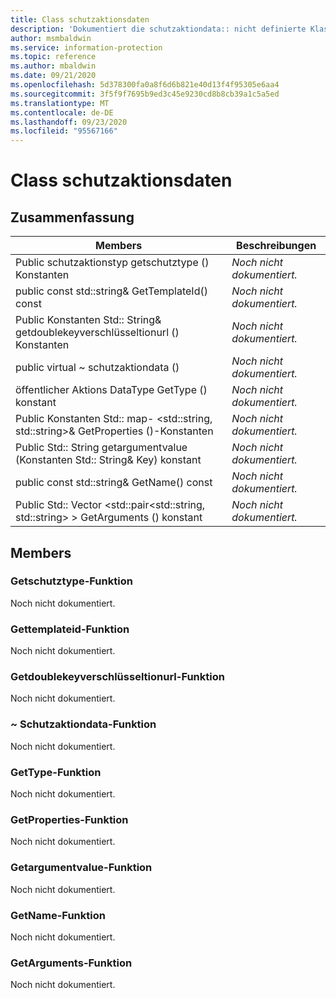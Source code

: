 ```yaml
---
title: Class schutzaktionsdaten
description: 'Dokumentiert die schutzaktiondata:: nicht definierte Klasse des Microsoft Information Protection (MIP) SDK.'
author: msmbaldwin
ms.service: information-protection
ms.topic: reference
ms.author: mbaldwin
ms.date: 09/21/2020
ms.openlocfilehash: 5d378300fa0a8f6d6b821e40d13f4f95305e6aa4
ms.sourcegitcommit: 3f5f9f7695b9ed3c45e9230cd8b8cb39a1c5a5ed
ms.translationtype: MT
ms.contentlocale: de-DE
ms.lasthandoff: 09/23/2020
ms.locfileid: "95567166"
---
```

# <a name="class-protectionactiondata"></a>Class schutzaktionsdaten 
  
## <a name="summary"></a>Zusammenfassung
 Members                        | Beschreibungen                                
--------------------------------|---------------------------------------------
Public schutzaktionstyp getschutztype () Konstanten  | _Noch nicht dokumentiert._
public const std::string& GetTemplateId() const  | _Noch nicht dokumentiert._
Public Konstanten Std:: String& getdoublekeyverschlüsseltionurl () Konstanten  | _Noch nicht dokumentiert._
public virtual ~ schutzaktiondata ()  | _Noch nicht dokumentiert._
öffentlicher Aktions DataType GetType () konstant  | _Noch nicht dokumentiert._
Public Konstanten Std:: map- \<std::string, std::string\>& GetProperties ()-Konstanten  | _Noch nicht dokumentiert._
Public Std:: String getargumentvalue (Konstanten Std:: String& Key) konstant  | _Noch nicht dokumentiert._
public const std::string& GetName() const  | _Noch nicht dokumentiert._
Public Std:: Vector \<std::pair\<std::string, std::string\> \> GetArguments () konstant  | _Noch nicht dokumentiert._
  
## <a name="members"></a>Members
  
### <a name="getprotectiontype-function"></a>Getschutztype-Funktion
Noch nicht dokumentiert.

  
### <a name="gettemplateid-function"></a>Gettemplateid-Funktion
Noch nicht dokumentiert.

  
### <a name="getdoublekeyencryptionurl-function"></a>Getdoublekeyverschlüsseltionurl-Funktion
Noch nicht dokumentiert.

  
### <a name="protectionactiondata-function"></a>~ Schutzaktiondata-Funktion
Noch nicht dokumentiert.

  
### <a name="gettype-function"></a>GetType-Funktion
Noch nicht dokumentiert.

  
### <a name="getproperties-function"></a>GetProperties-Funktion
Noch nicht dokumentiert.

  
### <a name="getargumentvalue-function"></a>Getargumentvalue-Funktion
Noch nicht dokumentiert.

  
### <a name="getname-function"></a>GetName-Funktion
Noch nicht dokumentiert.

  
### <a name="getarguments-function"></a>GetArguments-Funktion
Noch nicht dokumentiert.
